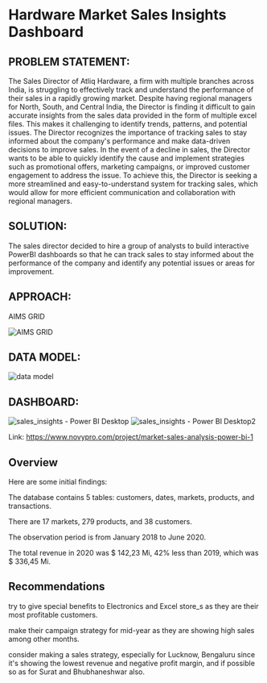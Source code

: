# Hardware Market Sales Insights Dashboard


## PROBLEM STATEMENT:


The Sales Director of Atliq Hardware, a firm with multiple branches across India, is struggling to effectively track and understand the performance of their sales in a rapidly growing market. Despite having regional managers for North, South, and Central India, the Director is finding it difficult to gain accurate insights from the sales data provided in the form of multiple excel files. This makes it challenging to identify trends, patterns, and potential issues. The Director recognizes the importance of tracking sales to stay informed about the company's performance and make data-driven decisions to improve sales. In the event of a decline in sales, the Director wants to be able to quickly identify the cause and implement strategies such as promotional offers, marketing campaigns, or improved customer engagement to address the issue. To achieve this, the Director is seeking a more streamlined and easy-to-understand system for tracking sales, which would allow for more efficient communication and collaboration with regional managers.


## SOLUTION:

The sales director decided to hire a group of analysts to build interactive PowerBI dashboards so that he can track sales to stay informed about the performance of the company and identify any potential issues or areas for improvement.

## APPROACH:

AIMS GRID

![AIMS GRID](https://user-images.githubusercontent.com/123969674/215749826-a84f6fc0-fa35-4f01-b7ab-2c08c457024f.png)


## DATA MODEL:

![data model](https://user-images.githubusercontent.com/123969674/215749443-d197aac9-3070-4b76-9a02-98ed2d7466e3.jpg)

## DASHBOARD:


![sales_insights - Power BI Desktop](https://user-images.githubusercontent.com/123969674/215749590-3b81534e-96ed-47ce-92c9-f9af6a3a0879.png)
![sales_insights - Power BI Desktop2](https://user-images.githubusercontent.com/123969674/215749602-2e7b0de7-f2f3-4eb0-a258-c95105b0f5a2.png)

Link: https://www.novypro.com/project/market-sales-analysis-power-bi-1

## Overview
Here are some initial findings:

The database contains 5 tables: customers, dates, markets, products, and transactions.

There are 17 markets, 279 products, and 38 customers.

The observation period is from January 2018 to June 2020.

The total revenue in 2020 was $ 142,23 Mi, 42% less than 2019, which was $ 336,45 Mi.

## Recommendations

try to give special benefits to Electronics and Excel store_s as they are their most profitable customers.

make their campaign strategy for mid-year as they are showing high sales among other months.

consider making a sales strategy, especially for Lucknow, Bengaluru since it's showing the lowest revenue and negative profit margin, and if possible so as for Surat and Bhubhaneshwar also.




